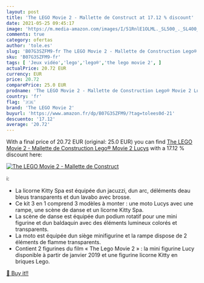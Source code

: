 ```yaml
---
layout: post
title: 'The LEGO Movie 2 - Mallette de Construct at 17.12 % discount'
date: 2021-05-25 09:45:17
image: 'https://m.media-amazon.com/images/I/51RnlE1OLML._SL500_._SL400_.jpg'
comments: true
category: ofertas
author: 'tole.es'
slug: 'B07G3SZFM9-fr The LEGO Movie 2 - Mallette de Construction Lego® Movie 2...'
sku: 'B07G3SZFM9-fr'
tags: [ 'Jeux vidéo','lego','lego®','the lego movie 2', ]
actualPrice: 20.72 EUR
currency: EUR
price: 20.72
comparePrice: 25.0 EUR
prodname: 'The LEGO Movie 2 - Mallette de Construction Lego® Movie 2 Lucys'
country: 'fr'
flag: '🇫🇷'
brand: 'The LEGO Movie 2'
buyurl: 'https://www.amazon.fr/dp/B07G3SZFM9/?tag=tolees0d-21'
descuento: '17.12'
average: '20.72'
---
```


With a final price of 20.72 EUR (original: 25.0 EUR) you can find [The LEGO Movie 2 - Mallette de Construction Lego® Movie 2 Lucys](https://www.amazon.fr/dp/B07G3SZFM9/?tag=tolees0d-21) with a  17.12 % discount here:

[![The LEGO Movie 2 - Mallette de Construct](https://m.media-amazon.com/images/I/51RnlE1OLML._SL500_._SL400_.jpg)](https://www.amazon.fr/dp/B07G3SZFM9/?tag=tolees0d-21)

ℹ️:

- La licorne Kitty Spa est équipée dun jacuzzi, dun arc, déléments deau bleus transparents et dun lavabo avec brosse.
- Ce kit 3 en 1 comprend 3 modèles à monter : une moto Lucys avec une rampe, une scène de danse et un licorne Kitty Spa.
- La scène de danse est équipée dun podium rotatif pour une mini figurine et dun baldaquin avec des éléments lumineux colorés et transparents.
- La moto est équipée dun siège minifigurine et la rampe dispose de 2 éléments de flamme transparents.
- Contient 2 figurines du film « The Lego Movie 2 » : la mini figurine Lucy disponible à partir de janvier 2019 et une figurine licorne Kitty en briques Lego.

[🛒 Buy it!!](https://www.amazon.fr/dp/B07G3SZFM9/?tag=tolees0d-21)
